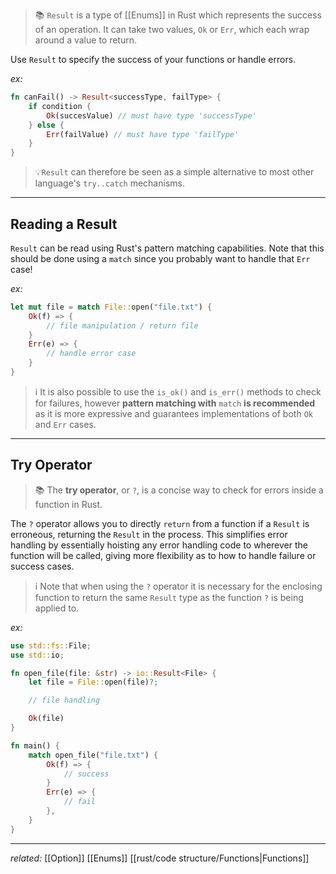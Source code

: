 > 📚 `Result` is a type of [[Enums]] in Rust which represents the success of an operation. It can take two values, `Ok` or `Err`, which each wrap around a value to return.

Use `Result` to specify the success of your functions or handle errors.

*ex:*
```rust
fn canFail() -> Result<successType, failType> {
	if condition {
		Ok(succesValue) // must have type 'successType'
	} else {
		Err(failValue) // must have type 'failType'
	}
}
```

> 💡`Result` can therefore be seen as a simple alternative to most other language's `try..catch` mechanisms.

---

## Reading a Result

`Result` can be read using Rust's pattern matching capabilities. Note that this should be done using a `match` since you probably want to handle that `Err` case!

*ex:*
```rust
let mut file = match File::open("file.txt") {
	Ok(f) => {
		// file manipulation / return file
	}
	Err(e) => {
		// handle error case
	}
}
```

> ℹ️ It is also possible to use the `is_ok()` and `is_err()` methods to check for failures, however **pattern matching with** `match` **is recommended** as it is more expressive and guarantees implementations of both `Ok` and `Err` cases.

---

## Try Operator

> 📚 The **try operator**, or `?`, is a concise way to check for errors inside a function in Rust.

The `?` operator allows you to directly `return` from a function if a `Result` is erroneous, returning the `Result` in the process. This simplifies error handling by essentially hoisting any error handling code to wherever the function will be called, giving more flexibility as to how to handle failure or success cases. 

> ℹ️ Note that when using the `?` operator it is necessary for the enclosing function to return the same `Result` type as the function `?` is being applied to.

*ex:*
```rust
use std::fs::File;
use std::io;

fn open_file(file: &str) -> io::Result<File> {
    let file = File::open(file)?;

    // file handling

    Ok(file)
}

fn main() {
    match open_file("file.txt") {
        Ok(f) => {
            // success
        }
        Err(e) => {
            // fail
        },
    }
}
```

---
*related:* [[Option]] [[Enums]] [[rust/code structure/Functions|Functions]]
